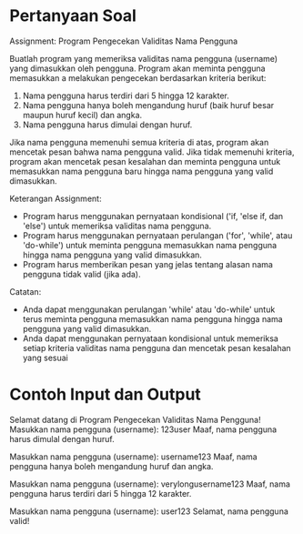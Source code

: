 # Pertanyaan Soal
Assignment: Program Pengecekan Validitas Nama Pengguna

Buatlah program yang memeriksa validitas nama pengguna (username) yang dimasukkan oleh pengguna. Program akan meminta pengguna memasukkan a melakukan pengecekan berdasarkan kriteria berikut:

1. Nama pengguna harus terdiri dari 5 hingga 12 karakter. 
2. Nama pengguna hanya boleh mengandung huruf (baik huruf besar maupun huruf kecil) dan angka.
3. Nama pengguna harus dimulai dengan huruf.

Jika nama pengguna memenuhi semua kriteria di atas, program akan mencetak pesan bahwa nama pengguna valid. Jika tidak memenuhi kriteria, program akan mencetak pesan kesalahan dan meminta pengguna untuk memasukkan nama pengguna baru hingga nama pengguna yang valid dimasukkan.

Keterangan Assignment:

- Program harus menggunakan pernyataan kondisional ('if, 'else if, dan 'else') untuk memeriksa validitas nama pengguna. 
- Program harus menggunakan pernyataan perulangan ('for', 'while', atau 'do-while') untuk meminta pengguna memasukkan nama pengguna hingga nama pengguna yang valid dimasukkan. 
- Program harus memberikan pesan yang jelas tentang alasan nama pengguna tidak valid (jika ada).

Catatan:

- Anda dapat menggunakan perulangan 'while' atau 'do-while' untuk terus meminta pengguna memasukkan nama pengguna hingga nama pengguna yang valid dimasukkan.
- Anda dapat menggunakan pernyataan kondisional untuk memeriksa setiap kriteria validitas nama pengguna dan mencetak pesan kesalahan yang sesuai

# Contoh Input dan Output
Selamat datang di Program Pengecekan Validitas Nama Pengguna!
Masukkan nama pengguna (username): 123user 
Maaf, nama pengguna harus dimulal dengan huruf.

Masukkan nama pengguna (username): username123 
Maaf, nama pengguna hanya boleh mengandung huruf dan angka.

Masukkan nama pengguna (username): verylongusername123 
Maaf, nama pengguna harus terdiri dari 5 hingga 12 karakter.

Masukkan nama pengguna (username): user123 
Selamat, nama pengguna valid!
